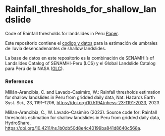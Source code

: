 # Rainfall_thresholds_for_shallow_landslide

Code of Rainfall thresholds for landslides in Peru [Paper](https://doi.org/10.5194/nhess-23-1191-2023).

Este repositorio contiene el [codigo y datos](https://doi.org/10.4211/hs.1b0db50d8e4c40199ba841d8640c568a) para la estimación de umbrales de lluvia desencadenantes de shallow landslides.

La base de datos en este repositorio es la combinación de SENAMHI’s of Landslides Catalog of SENAMHI-Peru (LCS) y el Global Landslide Catalog para Perú de la NASA ([GLC](https://data.nasa.gov/Earth-Science/Global-Landslide-Catalog/h9d8-neg4)).

### References
Millán-Arancibia, C. and Lavado-Casimiro, W.: Rainfall thresholds estimation for shallow landslides in Peru from gridded daily data, Nat. Hazards Earth Syst. Sci., 23, 1191–1206, https://doi.org/10.5194/nhess-23-1191-2023, 2023.

Millan-Arancibia, C., W. Lavado-Casimiro (2023). Source code for: Rainfall thresholds estimation for shallow landslides in Peru from gridded daily data, HydroShare, https://doi.org/10.4211/hs.1b0db50d8e4c40199ba841d8640c568a.
